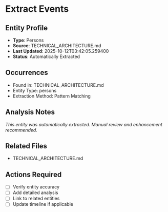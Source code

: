 # Extract Events

## Entity Profile
- **Type**: Persons
- **Source**: TECHNICAL_ARCHITECTURE.md
- **Last Updated**: 2025-10-12T03:42:05.259400
- **Status**: Automatically Extracted

## Occurrences
- Found in: TECHNICAL_ARCHITECTURE.md
- Entity Type: persons
- Extraction Method: Pattern Matching

## Analysis Notes
*This entity was automatically extracted. Manual review and enhancement recommended.*

## Related Files
- TECHNICAL_ARCHITECTURE.md

## Actions Required
- [ ] Verify entity accuracy
- [ ] Add detailed analysis
- [ ] Link to related entities
- [ ] Update timeline if applicable
